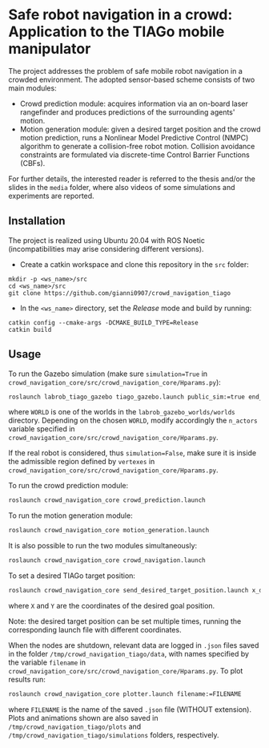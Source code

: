 # Safe robot navigation in a crowd: Application to the TIAGo mobile manipulator
The project addresses the problem of safe mobile robot navigation in a crowded environment. The adopted sensor-based scheme consists of two main modules:
-   Crowd prediction module: acquires information via an on-board laser rangefinder and produces predictions of the surrounding agents' motion.  
-   Motion generation module: given a desired target position and the crowd motion prediction, runs a Nonlinear Model Predictive Control (NMPC) algorithm to generate a collision-free robot motion. Collision avoidance constraints are formulated via discrete-time Control Barrier Functions (CBFs).

For further details, the interested reader is referred to the thesis and/or the slides in the `media` folder, where also videos of some simulations and experiments are reported.

## Installation
The project is realized using Ubuntu 20.04 with ROS Noetic (incompatibilities may arise considering different versions).

- Create a catkin workspace and clone this repository in the `src` folder:
```
mkdir -p <ws_name>/src
cd <ws_name>/src
git clone https://github.com/gianni0907/crowd_navigation_tiago
```
- In the `<ws_name>` directory, set the *Release* mode and build by running:
```
catkin config --cmake-args -DCMAKE_BUILD_TYPE=Release
catkin build
```
## Usage
To run the Gazebo simulation (make sure `simulation=True` in `crowd_navigation_core/src/crowd_navigation_core/Hparams.py`):
```bash
roslaunch labrob_tiago_gazebo tiago_gazebo.launch public_sim:=true end_effector:=pal-gripper world:=WORLD
```
where `WORLD` is one of the worlds in the `labrob_gazebo_worlds/worlds` directory. Depending on the chosen `WORLD`, modify accordingly the `n_actors` variable specified in `crowd_navigation_core/src/crowd_navigation_core/Hparams.py`.

If the real robot is considered, thus `simulation=False`, make sure it is inside the admissible region defined by `vertexes` in `crowd_navigation_core/src/crowd_navigation_core/Hparams.py`.

To run the crowd prediction module:
```bash
roslaunch crowd_navigation_core crowd_prediction.launch
```

To run the motion generation module:
```bash
roslaunch crowd_navigation_core motion_generation.launch
```

It is also possible to run the two modules simultaneously:
```bash
roslaunch crowd_navigation_core crowd_navigation.launch
```

To set a desired TIAGo target position:
```bash
roslaunch crowd_navigation_core send_desired_target_position.launch x_des:=X y_des:=Y
```
where `X` and `Y` are the coordinates of the desired goal position.

Note: the desired target position can be set multiple times, running the corresponding launch file with different coordinates.

When the nodes are shutdown, relevant data are logged in `.json` files saved in the folder `/tmp/crowd_navigation_tiago/data`, with names specified by the variable `filename` in `crowd_navigation_core/src/crowd_navigation_core/Hparams.py`. To plot results run:
```bash
roslaunch crowd_navigation_core plotter.launch filename:=FILENAME
```
where `FILENAME` is the name of the saved `.json` file (WITHOUT extension). Plots and animations shown are also saved in `/tmp/crowd_navigation_tiago/plots` and `/tmp/crowd_navigation_tiago/simulations` folders, respectively.
